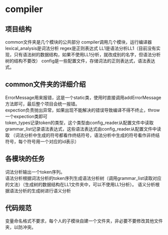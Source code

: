 <!--
 * @Author: zpf 1600493127@qq.com
 * @Date: 2023-05-18 10:40:36
 * @LastEditors: zpf 1600493127@qq.com
 * @LastEditTime: 2023-05-18 12:24:50
 * @FilePath: \undefinedc:\Users\zpf\Desktop\cp\compiler\README.md
 * @Description: 这是默认设置,请设置`customMade`, 打开koroFileHeader查看配置 进行设置: https://github.com/OBKoro1/koro1FileHeader/wiki/%E9%85%8D%E7%BD%AE
-->
# compiler
## 项目结构
common文件夹是几个模块的公共部分
compiler调用几个模块，运行编译器
lexical_analysis是词法分析
regex是正则表达式
LL1是语法分析LL1（目前没有实现，只有语法树的数据结构，如果不使用LL1分析，就改成别的名字，但语法分析树的结构不要改）
config是一些配置文件，存储词法的正则表达式，语法表达式。
## common文件夹的详细介绍
ErrorMessage用来报错，这是一个static类，使用时直接调用addErrorMessage方法即可，最后整个项目会统一报错。  
expection负责抛出异常，如果出现不能解决的错误导致编译不得不终止，throw一个expection类即可  
token_types记录token的类型，这个类型由config_reader从配置文件中读取
grammar_list记录语法表达式，这些语法表达式由config_reader从配置文件中读取
（词法分析中生成的符号都看作终结符号，语法分析中生成的符号看作非终结符号，每个符号用一个对应的id表示）
## 各模块的任务

词法分析输出一个token序列。  
语法分析根据词法分析的token序列生成语法分析树（调用grammar_list读取对应的文法）（生成树的数据结构在LL1文件夹中，可以不使用LL1分析）。
语义分析根据语法分析的生成树进行语义分析  

## 代码规范
变量命名格式不要求，每个人的子模块自建一个文件夹，非必要不要修改其他文件夹，以防冲突。

